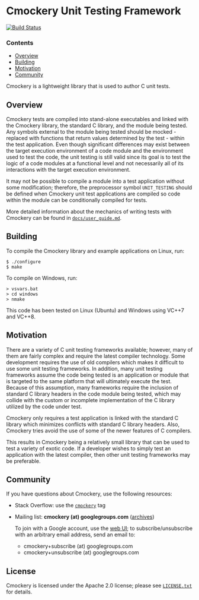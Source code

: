 # Cmockery Unit Testing Framework

[![Build Status][travis-badge]][travis-url]

[travis-badge]: https://travis-ci.org/google/cmockery.svg?branch=master
[travis-url]: https://travis-ci.org/google/cmockery

### Contents

 * [Overview](#Overview)
 * [Building](#Building)
 * [Motivation](#Motivation)
 * [Community](#Community)

Cmockery is a lightweight library that is used to author C unit tests.

## <a name="Overview"></a>Overview

Cmockery tests are compiled into stand-alone executables and linked with
the Cmockery library, the standard C library, and the module being tested.  Any
symbols external to the module being tested should be mocked - replaced with
functions that return values determined by the test - within the test
application.  Even though significant differences may exist between the target
execution environment of a code module and the environment used to test the
code, the unit testing is still valid since its goal is to test the logic of a
code modules at a functional level and not necessarily all of its interactions
with the target execution environment.

It may not be possible to compile a module into a test application without
some modification; therefore, the preprocessor symbol `UNIT_TESTING` should
be defined when Cmockery unit test applications are compiled so code within the
module can be conditionally compiled for tests.

More detailed information about the mechanics of writing tests with Cmockery can
be found in [`docs/user_guide.md`](docs/user_guide.md).

## Building

To compile the Cmockery library and example applications on Linux, run:

~~~
$ ./configure
$ make
~~~

To compile on Windows, run:

~~~
> vsvars.bat
> cd windows
> nmake
~~~

This code has been tested on Linux (Ubuntu) and Windows using VC++7 and VC++8.

## <a name="Motivation"></a>Motivation

There are a variety of C unit testing frameworks available; however, many of
them are fairly complex and require the latest compiler technology.  Some
development requires the use of old compilers which makes it difficult to
use some unit testing frameworks.  In addition, many unit testing frameworks
assume the code being tested is an application or module that is targeted to
the same platform that will ultimately execute the test.  Because of this
assumption, many frameworks require the inclusion of standard C library headers
in the code module being tested, which may collide with the custom or
incomplete implementation of the C library utilized by the code under test.

Cmockery only requires a test application is linked with the standard C
library which minimizes conflicts with standard C library headers.  Also,
Cmockery tries avoid the use of some of the newer features of C compilers.

This results in Cmockery being a relatively small library that can be used
to test a variety of exotic code.  If a developer wishes to simply test an
application with the latest compiler, then other unit testing frameworks may be
preferable.

## Community

If you have questions about Cmockery, use the following resources:

* Stack Overflow: use the
  [`cmockery`](https://stackoverflow.com/questions/tagged/cmockery) tag
* Mailing list: **cmockery (at) googlegroups.com**
  ([archives](https://groups.google.com/group/cmockery))

  To join with a Google account, use the
  [web UI](https://groups.google.com/forum/#!forum/cmockery/join); to
  subscribe/unsubscribe with an arbitrary email address, send an email to:

  * cmockery+subscribe (at) googlegroups.com
  * cmockery+unsubscribe (at) googlegroups.com

## License

Cmockery is licensed under the Apache 2.0 license; please see
[`LICENSE.txt`](LICENSE.txt) for details.
